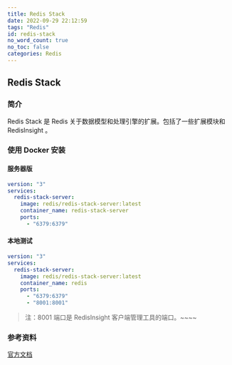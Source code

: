 ```yaml
---
title: Redis Stack
date: 2022-09-29 22:12:59
tags: "Redis"
id: redis-stack
no_word_count: true
no_toc: false
categories: Redis
---
```


## Redis Stack

### 简介

Redis Stack 是 Redis 关于数据模型和处理引擎的扩展。包括了一些扩展模块和 RedisInsight 。

### 使用 Docker 安装

#### 服务器版

```yaml
version: "3"
services:
  redis-stack-server:
    image: redis/redis-stack-server:latest
    container_name: redis-stack-server
    ports:
      - "6379:6379"
```

#### 本地测试

```yaml
version: "3"
services:
  redis-stack-server:
    image: redis/redis-stack-server:latest
    container_name: redis
    ports:
      - "6379:6379"
      - "8001:8001" 
```

> 注：8001 端口是 RedisInsight 客户端管理工具的端口。~~~~

### 参考资料

[官方文档](https://redis.io/docs/stack/)
